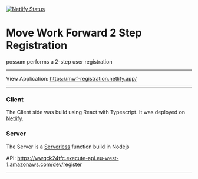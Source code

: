 [![Netlify Status](https://api.netlify.com/api/v1/badges/6139d6a5-b7c2-40b5-8faa-f94c1b45ec10/deploy-status)](https://app.netlify.com/sites/mwf-registration/deploys)

# Move Work Forward 2 Step Registration
possum performs a 2-step user registration

----

View Application: https://mwf-registration.netlify.app/

---

### Client
The Client side was build using React with Typescript. It was deployed on [Netlify](https://mwf-registration.netlify.app/).

### Server
The Server is a [Serverless](https://serverless.com) function build in Nodejs

API: https://wwqck24tfc.execute-api.eu-west-1.amazonaws.com/dev/register

---